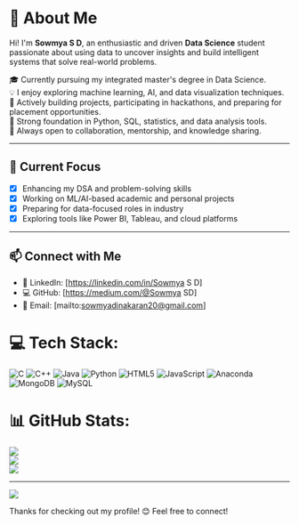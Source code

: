 # 👋 About Me

Hi! I'm **Sowmya S D**, an enthusiastic and driven **Data Science** student passionate about using data to uncover insights and build intelligent systems that solve real-world problems.

🎓 Currently pursuing my integrated master's degree in Data Science.  
💡 I enjoy exploring machine learning, AI, and data visualization techniques.  
🚀 Actively building projects, participating in hackathons, and preparing for placement opportunities.  
🧠 Strong foundation in Python, SQL, statistics, and data analysis tools.  
💬 Always open to collaboration, mentorship, and knowledge sharing.

---

## 🌱 Current Focus

- [x] Enhancing my DSA and problem-solving skills  
- [x] Working on ML/AI-based academic and personal projects  
- [x] Preparing for data-focused roles in industry  
- [x] Exploring tools like Power BI, Tableau, and cloud platforms  

---

## 📫 Connect with Me

- 🔗 LinkedIn: [https://linkedin.com/in/Sowmya S D]
- 💻 GitHub: [https://medium.com/@Sowmya SD]
- 📧 Email: [mailto:sowmyadinakaran20@gmail.com]


# 💻 Tech Stack:
![C](https://img.shields.io/badge/c-%2300599C.svg?style=for-the-badge&logo=c&logoColor=white) ![C++](https://img.shields.io/badge/c++-%2300599C.svg?style=for-the-badge&logo=c%2B%2B&logoColor=white) ![Java](https://img.shields.io/badge/java-%23ED8B00.svg?style=for-the-badge&logo=openjdk&logoColor=white) ![Python](https://img.shields.io/badge/python-3670A0?style=for-the-badge&logo=python&logoColor=ffdd54) ![HTML5](https://img.shields.io/badge/html5-%23E34F26.svg?style=for-the-badge&logo=html5&logoColor=white) ![JavaScript](https://img.shields.io/badge/javascript-%23323330.svg?style=for-the-badge&logo=javascript&logoColor=%23F7DF1E) ![Anaconda](https://img.shields.io/badge/Anaconda-%2344A833.svg?style=for-the-badge&logo=anaconda&logoColor=white) ![MongoDB](https://img.shields.io/badge/MongoDB-%234ea94b.svg?style=for-the-badge&logo=mongodb&logoColor=white) ![MySQL](https://img.shields.io/badge/mysql-4479A1.svg?style=for-the-badge&logo=mysql&logoColor=white)


# 📊 GitHub Stats:
![](https://github-readme-stats.vercel.app/api?username=SowmySD&theme=dark&hide_border=false&include_all_commits=false&count_private=false)<br/>
![](https://nirzak-streak-stats.vercel.app/?user=SowmySD&theme=dark&hide_border=false)<br/>
![](https://github-readme-stats.vercel.app/api/top-langs/?username=SowmySD&theme=dark&hide_border=false&include_all_commits=false&count_private=false&layout=compact)

---
[![](https://visitcount.itsvg.in/api?id=SowmySD&icon=0&color=0)](https://visitcount.itsvg.in)

Thanks for checking out my profile! 😊 Feel free to connect!
